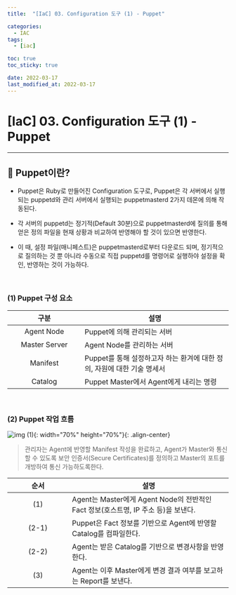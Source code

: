 ```yaml
---
title:  "[IaC] 03. Configuration 도구 (1) - Puppet" 

categories:
  - IAC
tags:
  - [iac]

toc: true
toc_sticky: true

date: 2022-03-17
last_modified_at: 2022-03-17
---
```

# [IaC] 03. Configuration 도구 (1) - Puppet
---

<style>
table {
    font-size: 12pt;
}
table th:first-of-type {
    width: 5%;
}
table th:nth-of-type(2) {
    width: 15%;
}
table th:nth-of-type(3) {
    width: 50%;
}
table th:nth-of-type(4) {
    width: 30%;
}
</style>

## 🔔 Puppet이란?

- Puppet은 Ruby로 만들어진 Configuration 도구로, Puppet은 각 서버에서 실행되는 puppetd와 관리 서버에서 실행되는 puppetmasterd 2가지 데몬에 의해 작동된다.

- 각 서버의 puppetd는 정기적(Default 30분)으로 puppetmasterd에 질의를 통해 얻은 정의 파일을 현재 상황과 비교하여 반영해야 할 것이 있으면 반영한다.

- 이 때, 설정 파일(매니페스트)은 puppetmasterd로부터 다운로드 되며, 정기적으로 질의하는 것 뿐 아니라 수동으로 직접 puppetd를 명령어로 실행하야 설정을 확인, 반영하는 것이 가능하다.

<br>

### (1) Puppet 구성 요소

|구분|설명|
|:---:|---|
|Agent Node|Puppet에 의해 관리되는 서버|
|Master Server|Agent Node를 관리하는 서버|
|Manifest|Puppet를 통해 설정하고자 하는 환겨에 대한 정의, 자원에 대한 기술 명세서|
|Catalog|Puppet Master에서 Agent에게 내리는 명령|

<br>

### (2) Puppet 작업 흐름

![img (1)](https://user-images.githubusercontent.com/42735894/223165107-7a7dee2c-4bc0-4577-a6ec-91dfa1ec80cf.png){: width="70%" height="70%"}{: .align-center}

> 관리자는 Agent에 반영할 Manifest 작성을 완료하고, Agent가 Master와 통신할 수 있도록 보안 인증서(Secure Certificates)를 정의하고 Master의 포트를 개방하여 통신 가능하도록한다.

|순서|설명|
|:---:|---|
|(1)|Agent는 Master에게 Agent Node의 전반적인 Fact 정보(호스트명, IP 주소 등)을 보낸다.|
|(2-1)|Puppet은 Fact 정보를 기반으로 Agent에 반영할 Catalog를 컴파일한다.|
|(2-2)|Agent는 받은 Catalog를 기반으로 변경사항을  반영한다.|
|(3)|Agent는 이후 Master에게 변경 결과 여부를 보고하는 Report를 보낸다.|